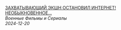 <!--2024-12-20 12:00:30-->
<div class="yb">
  <a class="nodecor" href="/posts.html?filmy/zahvatyvajushchij_ekshn_ostanovil_internet_neobyknovennoe_shou_spokojnyj_den_v_konce_vojny">
    <img class="preview" data-videoid="GPY2aUnuWck" src="https://i4.ytimg.com/vi/GPY2aUnuWck/hqdefault.jpg" align="middle" alt="">
  </a>
  <div class="inlbl text">
    <a class="nodecor" href="/posts.html?filmy/zahvatyvajushchij_ekshn_ostanovil_internet_neobyknovennoe_shou_spokojnyj_den_v_konce_vojny">ЗАХВАТЫВАЮЩИЙ ЭКШН ОСТАНОВИЛ ИНТЕРНЕТ! НЕОБЫКНОВЕННОЕ...</a><br>
    <i class="smaller2">Военные Фильмы и Сериалы</i><br>
    <i class="smaller3">2024-12-20</i>
  </div>
</div>
